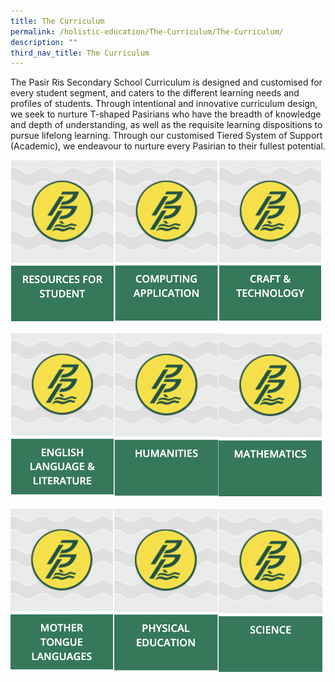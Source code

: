 ```yaml
---
title: The Curriculum
permalink: /holistic-education/The-Curriculum/The-Curriculum/
description: ""
third_nav_title: The Curriculum
---
```

The Pasir Ris Secondary School Curriculum is designed and customised for every student segment, and caters to the different learning needs and profiles of students. Through intentional and innovative curriculum design, we seek to nurture T-shaped Pasirians who have the breadth of knowledge and depth of understanding, as well as the requisite learning dispositions to pursue lifelong learning. Through our customised Tiered System of Support (Academic), we endeavour to nurture every Pasirian to their fullest potential.

<img src="/images/resources.png" 
     style="width:33%;float:left">
		 <img src="/images/computing.png" 
     style="width:33%;float:left">
		 <img src="/images/craft.png" 
     style="width:33%">

<img src="/images/englishlit.png" 
     style="width:33%;float:left">
		 <img src="/images/humanities.png" 
     style="width:33%;float:left">
		 <img src="/images/mathematics.png" 
     style="width:33%">
		 
<img src="/images/mothertongue.png" 
     style="width:33%;float:left">
		 <img src="/images/physicaledu.png" 
     style="width:33%;float:left">
		 <img src="/images/science.png" 
     style="width:33%">